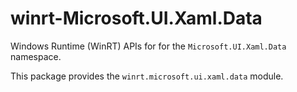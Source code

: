 <!-- warning: Please don't edit this file. It was automatically generated. -->

# winrt-Microsoft.UI.Xaml.Data

Windows Runtime (WinRT) APIs for for the `Microsoft.UI.Xaml.Data` namespace.

This package provides the `winrt.microsoft.ui.xaml.data` module.
